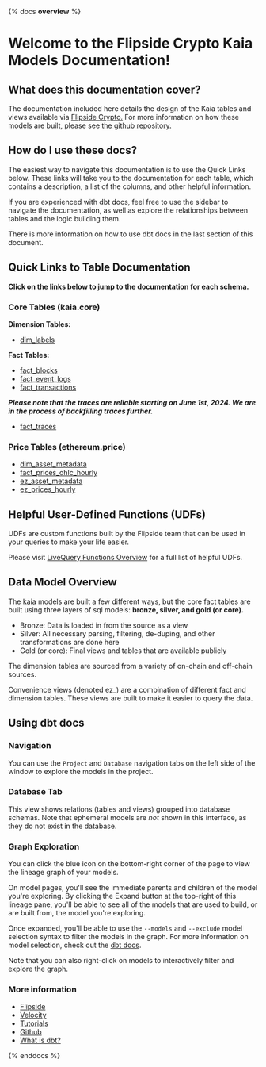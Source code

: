 {% docs __overview__ %}

# Welcome to the Flipside Crypto Kaia Models Documentation!

## **What does this documentation cover?**
The documentation included here details the design of the Kaia tables and views available via [Flipside Crypto.](https://flipsidecrypto.xyz/) For more information on how these models are built, please see [the github repository.](https://github.com/FlipsideCrypto/kaia-models)

## **How do I use these docs?**
The easiest way to navigate this documentation is to use the Quick Links below. These links will take you to the documentation for each table, which contains a description, a list of the columns, and other helpful information.

If you are experienced with dbt docs, feel free to use the sidebar to navigate the documentation, as well as explore the relationships between tables and the logic building them.

There is more information on how to use dbt docs in the last section of this document.

## **Quick Links to Table Documentation**

**Click on the links below to jump to the documentation for each schema.**

### Core Tables (kaia.core)

**Dimension Tables:**
- [dim_labels](https://flipsidecrypto.github.io/kaia-models/#!/model/model.kaia_models.core__dim_labels)

**Fact Tables:**
- [fact_blocks](https://flipsidecrypto.github.io/kaia-models/#!/model/model.kaia_models.core__fact_blocks)
- [fact_event_logs](https://flipsidecrypto.github.io/kaia-models/#!/model/model.kaia_models.core__fact_event_logs)
- [fact_transactions](https://flipsidecrypto.github.io/kaia-models/#!/model/model.kaia_models.core__fact_transactions)

***Please note that the traces are reliable starting on June 1st, 2024. We are in the process of backfilling traces further.***
- [fact_traces](https://flipsidecrypto.github.io/kaia-models/#!/model/model.kaia_models.core__fact_traces)

### Price Tables (ethereum.price)
- [dim_asset_metadata](https://flipsidecrypto.github.io/kaia-models/#!/model/model.kaia_models.price__dim_asset_metadata)
- [fact_prices_ohlc_hourly](https://flipsidecrypto.github.io/kaia-models/#!/model/model.kaia_models.price__fact_prices_ohlc_hourly)
- [ez_asset_metadata](https://flipsidecrypto.github.io/kaia-models/#!/model/model.kaia_models.price__ez_asset_metadata)
- [ez_prices_hourly](https://flipsidecrypto.github.io/kaia-models/#!/model/model.kaia_models.price__ez_prices_hourly)

## **Helpful User-Defined Functions (UDFs)**

UDFs are custom functions built by the Flipside team that can be used in your queries to make your life easier. 

Please visit [LiveQuery Functions Overview](https://flipsidecrypto.github.io/livequery-models/#!/overview) for a full list of helpful UDFs.

## **Data Model Overview**

The kaia models are built a few different ways, but the core fact tables are built using three layers of sql models: **bronze, silver, and gold (or core).**

- Bronze: Data is loaded in from the source as a view
- Silver: All necessary parsing, filtering, de-duping, and other transformations are done here
- Gold (or core): Final views and tables that are available publicly

The dimension tables are sourced from a variety of on-chain and off-chain sources.

Convenience views (denoted ez_) are a combination of different fact and dimension tables. These views are built to make it easier to query the data.

## **Using dbt docs**
### Navigation

You can use the ```Project``` and ```Database``` navigation tabs on the left side of the window to explore the models in the project.

### Database Tab

This view shows relations (tables and views) grouped into database schemas. Note that ephemeral models are *not* shown in this interface, as they do not exist in the database.

### Graph Exploration

You can click the blue icon on the bottom-right corner of the page to view the lineage graph of your models.

On model pages, you'll see the immediate parents and children of the model you're exploring. By clicking the Expand button at the top-right of this lineage pane, you'll be able to see all of the models that are used to build, or are built from, the model you're exploring.

Once expanded, you'll be able to use the ```--models``` and ```--exclude``` model selection syntax to filter the models in the graph. For more information on model selection, check out the [dbt docs](https://docs.getdbt.com/docs/model-selection-syntax).

Note that you can also right-click on models to interactively filter and explore the graph.


### **More information**
- [Flipside](https://flipsidecrypto.xyz/)
- [Velocity](https://app.flipsidecrypto.com/velocity?nav=Discover)
- [Tutorials](https://docs.flipsidecrypto.com/our-data/tutorials)
- [Github](https://github.com/FlipsideCrypto/kaia-models)
- [What is dbt?](https://docs.getdbt.com/docs/introduction)


{% enddocs %}